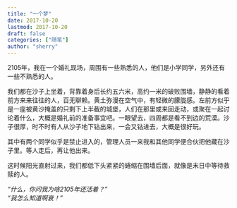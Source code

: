 ```yaml
---
title: "一个梦"
date: 2017-10-20
lastmod: 2017-10-20
draft: false
categories: ["随笔"]
author: "sherry"
---
```


2105年，我在一个婚礼现场，周围有一些熟悉的人，他们是小学同学，另外还有一些不熟悉的人。

我们都在沙子上坐着，背靠着身后长约五六米，高约一米的破败围墙，静静的看着前方来来往往的人，百无聊赖。黄土弥漫在空气中，有轻微的朦胧感。左前方似乎是一座被黄沙掩盖的只剩下上半截的城堡，人们在那里或来回走动，或聚在一起讨论着什么，大概是婚礼前的准备事宜吧。一眼望去，四周都是看不到边的荒漠。沙子很厚，时不时有人从沙子地下钻出来，一会又钻进去，大概是很好玩。

<!--more-->

其中有两个同学似乎是禁止进入的，管理人员一来我和其他同学便合伙把他藏在沙子里。等人走后，再让他出来。

这时候阳光直射过来，我们都低下头紧紧的蜷缩在围墙后面，就像是末日中等待救赎的人。

_“什么，你问我为啥2105年还活着？”_  
_“我怎么知道啊衰！”_
